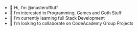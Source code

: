 - 👋 Hi, I’m @masteroffluff
- 👀 I’m interested in Programming, Games and Goth Stuff
- 🌱 I’m currently learning full Stack Development
- 💞️ I’m looking to collaborate on CodeAcademy Group Projects

<!---
masteroffluff/masteroffluff is a ✨ special ✨ repository because its `README.md` (this file) appears on your GitHub profile.
You can click the Preview link to take a look at your changes.
--->
